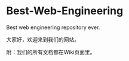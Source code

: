 Best-Web-Engineering
====================

Best web engineering repository ever.

大家好，欢迎来到我们的网站。

附：我们的所有文档都在Wiki页面里。
